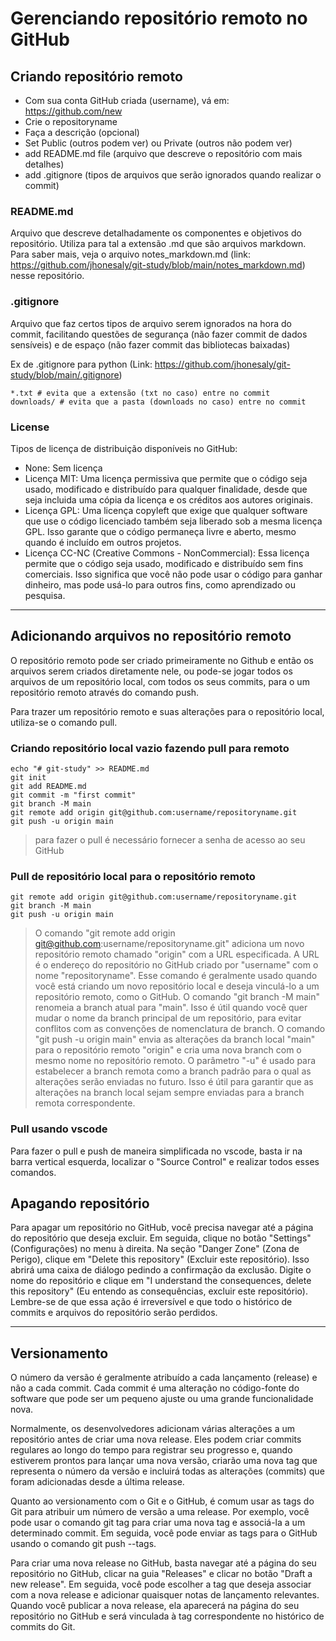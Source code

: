 # Gerenciando repositório remoto no GitHub

## Criando repositório remoto

- Com sua conta GitHub criada (username), vá em: <https://github.com/new>
- Crie o repositoryname
- Faça a descrição (opcional)
- Set Public (outros podem ver) ou Private (outros não podem ver)
- add README.md file (arquivo que descreve o repositório com mais detalhes)
- add .gitignore (tipos de arquivos que serão ignorados quando realizar o commit)

### README.md

Arquivo que descreve detalhadamente os componentes e objetivos do repositório. Utiliza para tal a extensão .md que são arquivos markdown. Para saber mais, veja o arquivo notes_markdown.md (link: <https://github.com/jhonesaly/git-study/blob/main/notes_markdown.md>) nesse repositório.

### .gitignore

Arquivo que faz certos tipos de arquivo serem ignorados na hora do commit, facilitando questões de segurança (não fazer commit de dados sensíveis) e de espaço (não fazer commit das bibliotecas baixadas)

Ex de .gitignore para python (Link: <https://github.com/jhonesaly/git-study/blob/main/.gitignore>)

    *.txt # evita que a extensão (txt no caso) entre no commit
    downloads/ # evita que a pasta (downloads no caso) entre no commit 

### License

Tipos de licença de distribuição disponíveis no GitHub:

- None: Sem licença
- Licença MIT: Uma licença permissiva que permite que o código seja usado, modificado e distribuído para qualquer finalidade, desde que seja incluida uma cópia da licença e os créditos aos autores originais.
- Licença GPL: Uma licença copyleft que exige que qualquer software que use o código licenciado também seja liberado sob a mesma licença GPL. Isso garante que o código permaneça livre e aberto, mesmo quando é incluído em outros projetos.
- Licença CC-NC (Creative Commons - NonCommercial): Essa licença permite que o código seja usado, modificado e distribuído sem fins comerciais. Isso significa que você não pode usar o código para ganhar dinheiro, mas pode usá-lo para outros fins, como aprendizado ou pesquisa.

------

## Adicionando arquivos no repositório remoto

O repositório remoto pode ser criado primeiramente no Github e então os arquivos serem criados diretamente nele, ou pode-se jogar todos os arquivos de um repositório local, com todos os seus commits, para o um repositório remoto através do comando push.

Para trazer um repositório remoto e suas alterações para o repositório local, utiliza-se o comando pull.

### Criando repositório local vazio fazendo pull para remoto

    echo "# git-study" >> README.md
    git init
    git add README.md
    git commit -m "first commit"
    git branch -M main
    git remote add origin git@github.com:username/repositoryname.git
    git push -u origin main

> para fazer o pull é necessário fornecer a senha de acesso ao seu GitHub

### Pull de repositório local para o repositório remoto

    git remote add origin git@github.com:username/repositoryname.git
    git branch -M main
    git push -u origin main

> O comando "git remote add origin git@github.com:username/repositoryname.git" adiciona um novo repositório remoto chamado "origin" com a URL especificada. A URL é o endereço do repositório no GitHub criado por "username" com o nome "repositoryname". Esse comando é geralmente usado quando você está criando um novo repositório local e deseja vinculá-lo a um repositório remoto, como o GitHub.
> O comando "git branch -M main" renomeia a branch atual para "main". Isso é útil quando você quer mudar o nome da branch principal de um repositório, para evitar conflitos com as convenções de nomenclatura de branch.
> O comando "git push -u origin main" envia as alterações da branch local "main" para o repositório remoto "origin" e cria uma nova branch com o mesmo nome no repositório remoto. O parâmetro "-u" é usado para estabelecer a branch remota como a branch padrão para o qual as alterações serão enviadas no futuro. Isso é útil para garantir que as alterações na branch local sejam sempre enviadas para a branch remota correspondente.

### Pull usando vscode

Para fazer o pull e push de maneira simplificada no vscode, basta ir na barra vertical esquerda, localizar o "Source Control" e realizar todos esses comandos.

## Apagando repositório

Para apagar um repositório no GitHub, você precisa navegar até a página do repositório que deseja excluir. Em seguida, clique no botão "Settings" (Configurações) no menu à direita. Na seção "Danger Zone" (Zona de Perigo), clique em "Delete this repository" (Excluir este repositório). Isso abrirá uma caixa de diálogo pedindo a confirmação da exclusão. Digite o nome do repositório e clique em "I understand the consequences, delete this repository" (Eu entendo as consequências, excluir este repositório). Lembre-se de que essa ação é irreversível e que todo o histórico de commits e arquivos do repositório serão perdidos.

------

## Versionamento

O número da versão é geralmente atribuído a cada lançamento (release) e não a cada commit. Cada commit é uma alteração no código-fonte do software que pode ser um pequeno ajuste ou uma grande funcionalidade nova.

Normalmente, os desenvolvedores adicionam várias alterações a um repositório antes de criar uma nova release. Eles podem criar commits regulares ao longo do tempo para registrar seu progresso e, quando estiverem prontos para lançar uma nova versão, criarão uma nova tag que representa o número da versão e incluirá todas as alterações (commits) que foram adicionadas desde a última release.

Quanto ao versionamento com o Git e o GitHub, é comum usar as tags do Git para atribuir um número de versão a uma release. Por exemplo, você pode usar o comando git tag para criar uma nova tag e associá-la a um determinado commit. Em seguida, você pode enviar as tags para o GitHub usando o comando git push --tags.

Para criar uma nova release no GitHub, basta navegar até a página do seu repositório no GitHub, clicar na guia "Releases" e clicar no botão "Draft a new release". Em seguida, você pode escolher a tag que deseja associar com a nova release e adicionar quaisquer notas de lançamento relevantes. Quando você publicar a nova release, ela aparecerá na página do seu repositório no GitHub e será vinculada à tag correspondente no histórico de commits do Git.
